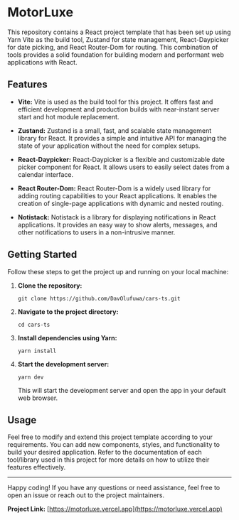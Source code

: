 # MotorLuxe 

This repository contains a React project template that has been set up using Yarn Vite as the build tool, Zustand for state management, React-Daypicker for date picking, and React Router-Dom for routing. This combination of tools provides a solid foundation for building modern and performant web applications with React.

## Features

- **Vite:** Vite is used as the build tool for this project. It offers fast and efficient development and production builds with near-instant server start and hot module replacement.

- **Zustand:** Zustand is a small, fast, and scalable state management library for React. It provides a simple and intuitive API for managing the state of your application without the need for complex setups.

- **React-Daypicker:** React-Daypicker is a flexible and customizable date picker component for React. It allows users to easily select dates from a calendar interface.

- **React Router-Dom:** React Router-Dom is a widely used library for adding routing capabilities to your React applications. It enables the creation of single-page applications with dynamic and nested routing.
 
- **Notistack:** Notistack is a library for displaying notifications in React applications. It provides an easy way to show alerts, messages, and other notifications to users in a non-intrusive manner.
## Getting Started

Follow these steps to get the project up and running on your local machine:

1. **Clone the repository:**
   ```
   git clone https://github.com/DavOlufuwa/cars-ts.git
   ```

2. **Navigate to the project directory:**
   ```
   cd cars-ts
   ```

3. **Install dependencies using Yarn:**
   ```
   yarn install
   ```

4. **Start the development server:**
   ```
   yarn dev
   ```

   This will start the development server and open the app in your default web browser.

## Usage

Feel free to modify and extend this project template according to your requirements. You can add new components, styles, and functionality to build your desired application. Refer to the documentation of each tool/library used in this project for more details on how to utilize their features effectively.

---

Happy coding! If you have any questions or need assistance, feel free to open an issue or reach out to the project maintainers.


**Project Link:** [https://motorluxe.vercel.app](https://motorluxe.vercel.app)
